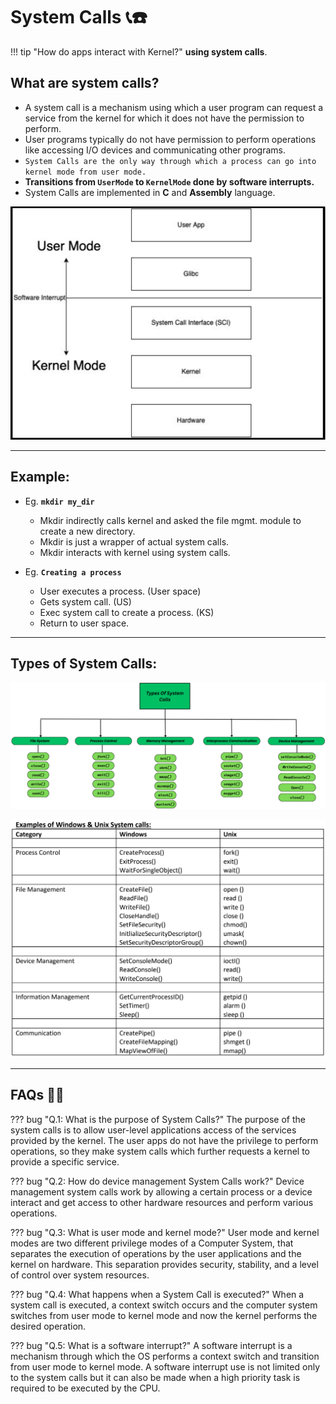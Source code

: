 # System Calls 📞☎️

!!! tip "How do apps interact with Kernel?"
    **using system calls**.

## What are system calls?

- A system call is a mechanism using which a user program can request a service from the kernel for
which it does not have the permission to perform.
- User programs typically do not have permission to perform operations like accessing I/O devices and communicating other programs.
- `System Calls are the only way through which a process can go into kernel mode from user mode.`
- **Transitions from `UserMode` to `KernelMode` done by software interrupts.**
- System Calls are implemented in **C** and **Assembly** language.

![user mode to kernel mode](../../images/os/user-to-kernel.png)

---

## Example:

- Eg. **`mkdir my_dir`**

    - Mkdir indirectly calls kernel and asked the file mgmt. module to create a new directory.
    - Mkdir is just a wrapper of actual system calls.
    - Mkdir interacts with kernel using system calls.   

- Eg. **`Creating a process`**

    - User executes a process. (User space)
    - Gets system call. (US)
    - Exec system call to create a process. (KS)
    - Return to user space.

---

## Types of System Calls:

![types of system calls](../../images/os/types-of-system-call.png)

![system call commands](../../images/os/system-call-commands.png)

---

## FAQs 🙋‍♂️

??? bug "Q.1: What is the purpose of System Calls?"
    The purpose of the system calls is to allow user-level applications access of the services provided by the kernel. The user apps do not have the privilege to perform operations, so they make system calls which further requests a kernel to provide a specific service.

??? bug "Q.2: How do device management System Calls work?"
    Device management system calls work by allowing a certain process or a device interact and get access to other hardware resources and perform various operations.

??? bug "Q.3: What is user mode and kernel mode?"
    User mode and kernel modes are two different privilege modes of a Computer System, that separates the execution of operations by the user applications and the kernel on hardware. This separation provides security, stability, and a level of control over system resources.

??? bug "Q.4: What happens when a System Call is executed?"
    When a system call is executed, a context switch occurs and the computer system switches from user mode to kernel mode and now the kernel performs the desired operation.

??? bug "Q.5: What is a software interrupt?"
    A software interrupt is a mechanism through which the OS performs a context switch and transition from user mode to kernel mode. A software interrupt use is not limited only to the system calls but it can also be made when a high priority task is required to be executed by the CPU.
